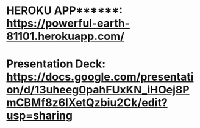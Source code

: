 # HEROKU APP******: https://powerful-earth-81101.herokuapp.com/

# Presentation Deck: https://docs.google.com/presentation/d/13uheeg0pahFUxKN_iHOej8PmCBMf8z6lXetQzbiu2Ck/edit?usp=sharing
